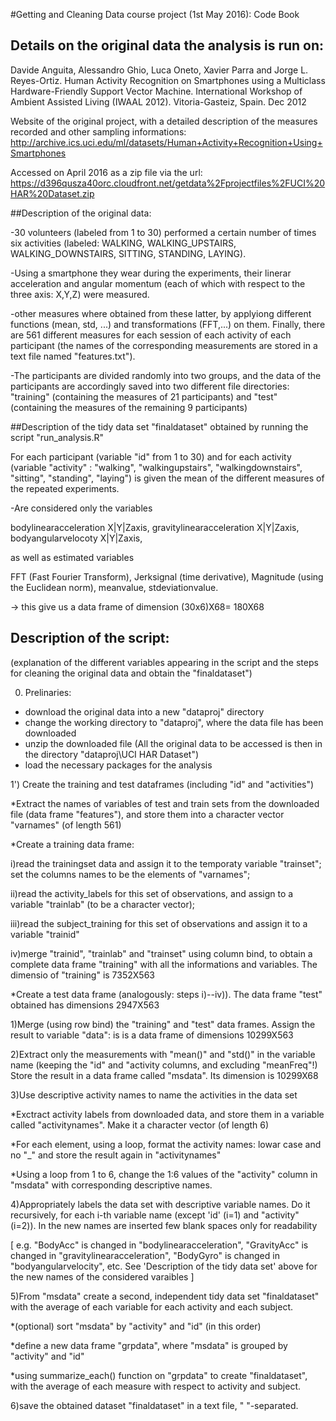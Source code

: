 #Getting and Cleaning Data course project (1st May 2016): Code Book

## Details on the original data the analysis is run on:

Davide Anguita, Alessandro Ghio, Luca Oneto, Xavier Parra and Jorge L. Reyes-Ortiz. Human Activity Recognition on Smartphones using a Multiclass Hardware-Friendly Support Vector Machine. International Workshop of Ambient Assisted Living (IWAAL 2012). Vitoria-Gasteiz, Spain. Dec 2012

Website of the original project, with a detailed description of the measures recorded and other sampling informations:
http://archive.ics.uci.edu/ml/datasets/Human+Activity+Recognition+Using+Smartphones 

Accessed on April 2016 as a zip file via the url: 
https://d396qusza40orc.cloudfront.net/getdata%2Fprojectfiles%2FUCI%20HAR%20Dataset.zip

##Description of the original data: 

-30 volunteers (labeled from 1 to 30) performed a certain number of times six activities (labeled: WALKING, WALKING_UPSTAIRS, WALKING_DOWNSTAIRS, SITTING, STANDING, LAYING). 

-Using a smartphone they wear during the experiments, their linerar acceleration and angular momentum (each of which with respect to the three axis: X,Y,Z) were measured.

-other measures where obtained from these latter, by applyiong different functions (mean, std, ...) and transformations (FFT,...) on them. Finally, there are 561 different measures for each session of each activity of each participant (the names of the corresponding measurements are stored in a text file named "features.txt").

-The participants are divided randomly into two groups, and the data of the participants are accordingly saved into two different file directories: "training" (containing the measures of 21 participants) and "test" (containing the measures of the remaining 9 participants)


##Description of the tidy data set "finaldataset" obtained by running the script "run_analysis.R"

For each participant (variable "id" from 1 to 30) 
and for each activity (variable "activity" : "walking", "walkingupstairs", "walkingdownstairs", "sitting", "standing", "laying")
is given the mean of the different measures of the repeated experiments.

-Are considered only the variables 

bodylinearacceleration X|Y|Zaxis, 
gravitylinearacceleration X|Y|Zaxis, 
bodyangularvelocoty X|Y|Zaxis, 

as well as estimated variables

FFT (Fast Fourier Transform), 
Jerksignal (time derivative), 
Magnitude (using the Euclidean norm), 
meanvalue, 
stdeviationvalue.

-> this give us a data frame of dimension (30x6)X68= 180X68


## Description of the script: 
(explanation of the different variables appearing in the script and the steps for cleaning the original data and obtain the "finaldataset")

0) Prelinaries: 
* download the original data into a new "dataproj" directory
* change the working directory to "dataproj", where the data file has been downloaded
* unzip the downloaded file
(All the original data to be accessed is then in the directory "dataproj\\UCI HAR Dataset")
* load the necessary packages for the analysis
      
1') Create the training and test dataframes (including "id" and "activities")

*Extract the names of variables of test and train sets from the downloaded file (data frame "features"), and store them into a character vector "varnames" (of length 561)

*Create a training data frame:

i)read the trainingset data and assign it to the temporaty variable "trainset"; set the columns names to be the elements of "varnames"; 

ii)read the activity_labels for this set of observations, and assign to a variable "trainlab" (to be a character vector);

iii)read the subject_training for this set of observations and assign it to a variable "trainid"

iv)merge "trainid", "trainlab" and "trainset" using column bind, to obtain a complete data frame "training" with all the informations and variables. The dimensio of "training" is 7352X563 

*Create a test data frame (analogously: steps i)--iv)). The data frame "test" obtained has dimensions 2947X563
            
1)Merge (using row bind) the "training" and "test" data frames. Assign the result to variable "data": is is a data frame of dimensions 10299X563
      
2)Extract only the measurements with "mean()" and "std()" in the variable name (keeping the "id" and "activity columns, and excluding "meanFreq"!)
Store the result in a data frame called "msdata". Its dimension is 10299X68
      
3)Use descriptive activity names to name the activities in the data set

*Exctract activity labels from downloaded data, and store them in a variable called "activitynames". Make it a character vector (of length 6)

*For each element, using a loop, format the activity names: lowar case and no "_" and store the result again in "activitynames"

*Using a loop from 1 to 6, change the 1:6 values of the "activity" column in "msdata" with corresponding descriptive names.
      
4)Appropriately labels the data set with descriptive variable names. Do it recursively, for each i-th variable name (except 'id' (i=1) and "activity" (i=2)). In the new names are inserted few blank spaces only for readability 
      
[ e.g. "BodyAcc" is changed in "bodylinearacceleration", 
"GravityAcc" is changed in "gravitylinearacceleration",
"BodyGyro" is changed in "bodyangularvelocity", 
etc.
See 'Description of the tidy data set' above for the new names of the considered varaibles
]
      
5)From "msdata" create a second, independent tidy data set "finaldataset" with the average of each variable for each activity and each subject.

*(optional) sort "msdata" by "activity" and "id" (in this order)

*define a new data frame "grpdata", where "msdata" is grouped by "activity" and "id"

*using summarize_each() function on "grpdata" to create "finaldataset", with the average of each measure with respect to activity and subject.
      
6)save the obtained dataset "finaldataset" in a text file, " "-separated.
      
